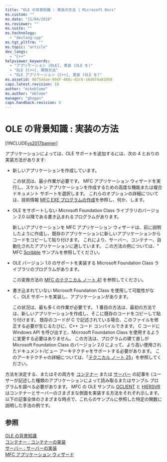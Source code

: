 ```yaml
---
title: "OLE の背景知識 : 実装の方法 | Microsoft Docs"
ms.custom: ""
ms.date: "11/04/2016"
ms.reviewer: ""
ms.suite: ""
ms.technology: 
  - "devlang-cpp"
ms.tgt_pltfrm: ""
ms.topic: "article"
dev_langs: 
  - "C++"
helpviewer_keywords: 
  - "アプリケーション [OLE], 実装 (OLE を)"
  - "OLE [C++], 開発方法"
  - "OLE アプリケーション [C++], 実装 (OLE を)"
ms.assetid: 0875ddae-99df-488c-82c6-164074a81058
caps.latest.revision: 10
author: "mikeblome"
ms.author: "mblome"
manager: "ghogen"
caps.handback.revision: 6
---
```

# OLE の背景知識 : 実装の方法
[!INCLUDE[vs2017banner](../assembler/inline/includes/vs2017banner.md)]

アプリケーションによっては、OLE サポートを追加するには、次の 4 とおりの実装方法があります:  
  
-   新しいアプリケーションを作成しています。  
  
     この状況は、最小作業が必要です。  MFC アプリケーション ウィザードを実行し、スケルトン アプリケーションを作成するための高度な機能または複合ドキュメント サポートを選択します。  これらのオプションの詳細については、技術情報 [MFC EXE プログラムの作成](../Topic/MFC%20Application%20Wizard.md)を参照し、何か、します。  
  
-   OLE をサポートしない Microsoft Foundation Class ライブラリのバージョン 2.0 以降である書き込まれるプログラムがあります。  
  
     新しいアプリケーションを MFC アプリケーション ウィザードは、前に説明したように作成し、既存のアプリケーションに新しいアプリケーションからコードをコピーして貼り付けます。  これにより、サーバー、コンテナー、自動化されたアプリケーションに適しています。  この方法の例については、" MFC [Scribble](../top/visual-cpp-samples.md) サンプルを参照してください。  
  
-   OLE バージョン 1.0 のサポートを実装する Microsoft Foundation Class ライブラリのプログラムがあります。  
  
     この変換方法の [MFC のテクニカル ノート 41](../Topic/TN041:%20MFC-OLE1%20Migration%20to%20MFC-OLE%202.md) を参照してください。  
  
-   書き込まれていない Microsoft Foundation Class を使用して可能性がなく、OLE サポートを実装し、アプリケーションがあります。  
  
     この状況は、最も多くの作業が必要です。  1 番目の方法は、最初の方法では、新しいアプリケーションを作成し、そこに既存のコードをコピーして貼り付けます。  既存のコードが C で記述されている場合、このファイルを修正する必要が生じるたびに、C\+\+ コード コンパイルできます。  C コードに Windows API を呼び出すと、Microsoft Foundation Class を使用するように変更する必要はありません。  この方法は、プログラムの建て直しが Microsoft Foundation Class のバージョン 2.0 によって、より高い使用されたドキュメント\/ビュー アーキテクチャをサポートする必要があります。  このアーキテクチャの詳細については、「[テクニカル ノート 25](../mfc/tn025-document-view-and-frame-creation.md)」を参照してください。  
  
 方法を決定する、またはその両方を [コンテナー](../mfc/containers.md) または [サーバー](../mfc/servers.md) の記事を \(ユーザーが記述した種類のアプリケーションによって読み取るまたはサンプル プログラムを調べる必要があります。  MFC の OLE サンプル [OCLIENT](../top/visual-cpp-samples.md) と [HIERSVR](../top/visual-cpp-samples.md) はコンテナーとサーバーのさまざまな側面を実装する方法をそれぞれ示します。  以下の記事全体のさまざまな時点で、これらのサンプルに参照した特定の関数に説明した手法の例です。  
  
## 参照  
 [OLE の背景知識](../mfc/ole-background.md)   
 [コンテナー : コンテナーの実装](../mfc/containers-implementing-a-container.md)   
 [サーバー : サーバーの実装](../mfc/servers-implementing-a-server.md)   
 [MFC アプリケーション ウィザード](../Topic/MFC%20Application%20Wizard.md)